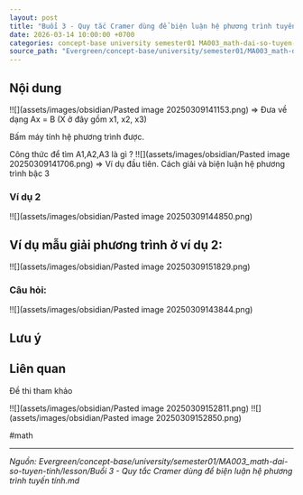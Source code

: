 ```yaml
---
layout: post
title: "Buổi 3 - Quy tắc Cramer dùng để biện luận hệ phương trình tuyến tính"
date: 2026-03-14 10:00:00 +0700
categories: concept-base university semester01 MA003_math-dai-so-tuyen-tinh lesson
source_path: "Evergreen/concept-base/university/semester01/MA003_math-dai-so-tuyen-tinh/lesson/Buổi 3 - Quy tắc Cramer dùng để biện luận hệ phương trình tuyến tính.md"
---
```

## Nội dung
!![](assets/images/obsidian/Pasted image 20250309141153.png)
=> Đưa về dạng Ax = B (X ở đây gồm x1, x2, x3)

Bấm máy tính hệ phương trình được.

Công thức để tìm A1,A2,A3 là gì ?
!![](assets/images/obsidian/Pasted image 20250309141706.png)
=> Ví dụ đầu tiên. Cách giải và biện luận hệ phương trình bậc 3 

### Ví dụ 2

!![](assets/images/obsidian/Pasted image 20250309144850.png)

## Ví dụ mẫu giải phương trình ở ví dụ 2:

!![](assets/images/obsidian/Pasted image 20250309151829.png)

### Câu hỏi:


!![](assets/images/obsidian/Pasted image 20250309143844.png)



## Lưu ý



## Liên quan

Đề thi tham khảo

!![](assets/images/obsidian/Pasted image 20250309152811.png)
!![](assets/images/obsidian/Pasted image 20250309152850.png)

#math

---
*Nguồn: Evergreen/concept-base/university/semester01/MA003_math-dai-so-tuyen-tinh/lesson/Buổi 3 - Quy tắc Cramer dùng để biện luận hệ phương trình tuyến tính.md*